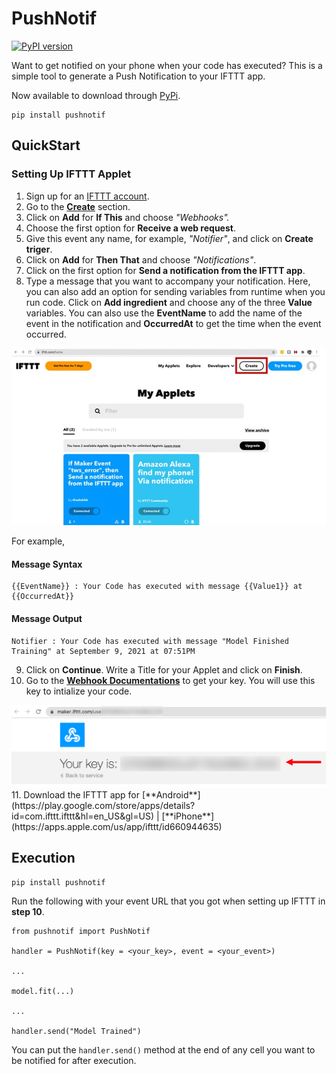 # PushNotif

[![PyPI version](https://badge.fury.io/py/pushnotif.svg)](https://badge.fury.io/py/pushnotif)

Want to get notified on your phone when your code has executed? This is a simple tool to generate a Push Notification to your IFTTT app.

Now available to download through [PyPi](https://pypi.org/project/pushnotif/).

```
pip install pushnotif
```

## QuickStart

### Setting Up IFTTT Applet

1. Sign up for an [IFTTT account](https://ifttt.com/join).
2. Go to the **[Create](https://ifttt.com/create)** section.
3. Click on **Add** for **If This** and choose *"Webhooks".*
4. Choose the first option for **Receive a web request**.
5. Give this event any name, for example, *"Notifier"*, and click on **Create triger**.
6. Click on **Add** for **Then That** and choose *"Notifications"*.
7. Click on the first option for **Send a notification from the IFTTT app**.
8. Type a message that you want to accompany your notification. Here, you can also add an option for sending variables from runtime when you run code. Click on **Add ingredient** and choose any of the three **Value** variables. You can also use the **EventName** to add the name of the event in the notification and **OccurredAt** to get the time when the event occurred.

<img src = "tutorial/flow.gif">

For example,

#### Message Syntax
```
{{EventName}} : Your Code has executed with message {{Value1}} at {{OccurredAt}}
```
#### Message Output
```
Notifier : Your Code has executed with message "Model Finished Training" at September 9, 2021 at 07:51PM
```
9. Click on **Continue**. Write a Title for your Applet and click on **Finish**.
10. Go to the **[Webhook Documentations](https://ifttt.com/maker_webhooks)** to get your key. You will use this key to intialize your code.
<img src = "tutorial/key.png" style/>
11. Download the IFTTT app for [**Android**](https://play.google.com/store/apps/details?id=com.ifttt.ifttt&hl=en_US&gl=US) | [**iPhone**](https://apps.apple.com/us/app/ifttt/id660944635)

## Execution
```
pip install pushnotif
```

Run the following with your event URL that you got when setting up IFTTT in **step 10**.
```
from pushnotif import PushNotif

handler = PushNotif(key = <your_key>, event = <your_event>)

...

model.fit(...)

...

handler.send("Model Trained")
```

You can put the `handler.send()` method at the end of any cell you want to be notified for after execution. 